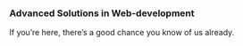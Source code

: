 ### Advanced Solutions in Web-development
If you’re here, there’s a good chance you know of us already.
